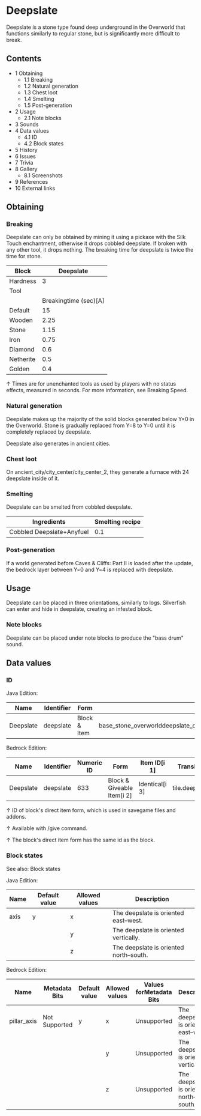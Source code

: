 # Deepslate
Deepslate is a stone type found deep underground in the Overworld that functions similarly to regular stone, but is significantly more difficult to break.

## Contents
- 1 Obtaining
	- 1.1 Breaking
	- 1.2 Natural generation
	- 1.3 Chest loot
	- 1.4 Smelting
	- 1.5 Post-generation
- 2 Usage
	- 2.1 Note blocks
- 3 Sounds
- 4 Data values
	- 4.1 ID
	- 4.2 Block states
- 5 History
- 6 Issues
- 7 Trivia
- 8 Gallery
	- 8.1 Screenshots
- 9 References
- 10 External links

## Obtaining
### Breaking
Deepslate can only be obtained by mining it using a pickaxe with the Silk Touch enchantment, otherwise it drops cobbled deepslate. If broken with any other tool, it drops nothing. The breaking time for deepslate is twice the time for stone.

| Block     | Deepslate             |
|-----------|-----------------------|
| Hardness  | 3                     |
| Tool      |                       |
|           | Breakingtime (sec)[A] |
| Default   | 15                    |
| Wooden    | 2.25                  |
| Stone     | 1.15                  |
| Iron      | 0.75                  |
| Diamond   | 0.6                   |
| Netherite | 0.5                   |
| Golden    | 0.4                   |


↑ Times are for unenchanted tools as used by players with no status effects, measured in seconds. For more information, see Breaking Speed.


### Natural generation
Deepslate makes up the majority of the solid blocks generated below Y=0 in the Overworld. Stone is gradually replaced from Y=8 to Y=0 until it is completely replaced by deepslate.

Deepslate also generates in ancient cities.


### Chest loot
On ancient_city/city_center/city_center_2, they generate a furnace with 24 deepslate inside of it.

### Smelting
Deepslate can be smelted from cobbled deepslate.

| Ingredients               | Smelting recipe |
|---------------------------|-----------------|
| Cobbled Deepslate+Anyfuel | 0.1             |

### Post-generation
If a world generated before Caves & Cliffs: Part II is loaded after the update, the bedrock layer between Y=0 and Y=4 is replaced with deepslate.

## Usage
Deepslate can be placed in three orientations, similarly to logs. Silverfish can enter and hide in deepslate, creating an infested block.

### Note blocks
Deepslate can be placed under note blocks to produce the "bass drum" sound.

## Data values
### ID
Java Edition:

| Name      | Identifier | Form         | Block tags                                                                                                                        | Translation key           |
|-----------|------------|--------------|-----------------------------------------------------------------------------------------------------------------------------------|---------------------------|
| Deepslate | deepslate  | Block & Item | base_stone_overworlddeepslate_ore_replaceablesdripstone_replaceable_blockslush_ground_replaceablemoss_replaceablemineable/pickaxe | block.minecraft.deepslate |

Bedrock Edition:

| Name      | Identifier | Numeric ID | Form                       | Item ID[i 1]   | Translation key     |
|-----------|------------|------------|----------------------------|----------------|---------------------|
| Deepslate | deepslate  | 633        | Block & Giveable Item[i 2] | Identical[i 3] | tile.deepslate.name |


↑ ID of block's direct item form, which is used in savegame files and addons.

↑ Available with /give command.

↑ The block's direct item form has the same id as the block.


### Block states
See also: Block states

Java Edition:

| Name | Default value | Allowed values | Description                            |
|------|---------------|----------------|----------------------------------------|
| axis | y             | x              | The deepslate is oriented east–west.   |
|      |               | y              | The deepslate is oriented vertically.  |
|      |               | z              | The deepslate is oriented north–south. |

Bedrock Edition:

| Name        | Metadata Bits | Default value | Allowed values | Values forMetadata Bits | Description                            |
|-------------|---------------|---------------|----------------|-------------------------|----------------------------------------|
| pillar_axis | Not Supported | y             | x              | Unsupported             | The deepslate is oriented east–west.   |
|             |               |               | y              | Unsupported             | The deepslate is oriented vertically.  |
|             |               |               | z              | Unsupported             | The deepslate is oriented north–south. |




